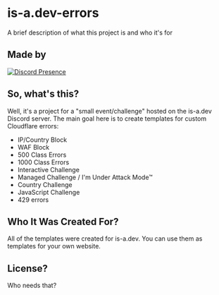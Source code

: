 
# is-a.dev-errors

A brief description of what this project is and who it's for


## Made by

[![Discord Presence](https://lanyard.cnrad.dev/api/1266113644643614803)](https://discord.com/users/1266113644643614803)


## So, what's this?

Well, it's a project for a "small event/challenge" hosted on the is-a.dev Discord server. The main goal here is to create templates for custom Cloudflare errors:

- IP/Country Block
- WAF Block
- 500 Class Errors
- 1000 Class Errors
- Interactive Challenge
- Managed Challenge / I'm Under Attack Mode™
- Country Challenge
- JavaScript Challenge
- 429 errors

## Who It Was Created For?

All of the templates were created for is-a.dev. You can use them as templates for your own website.

## License?

Who needs that?
